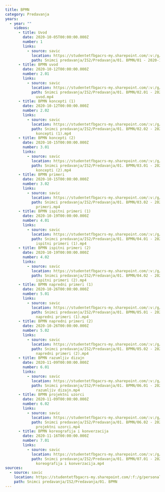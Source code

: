```yaml
---
title: BPMN
category: Predavanja
years:
  - year: ""
    videos:
      - title: Uvod
        date: 2020-10-05T00:00:00.000Z
        number: 1
        links:
          - source: savic
            location: https://studentetfbgacrs-my.sharepoint.com/:v:/g/personal/sa190595d_student_etf_bg_ac_rs/ETxudKEv_6lLk7vd1SLYI6EBAtCh27MYy3vrixsQmaLGdA
            path: Snimci predavanja/IS2/Predavanja/01. BPMN/01 - 2020-10-05 - Uvod.mp4
      - title: BPMN uvod
        date: 2020-10-12T00:00:00.000Z
        number: 2.01
        links:
          - source: savic
            location: https://studentetfbgacrs-my.sharepoint.com/:v:/g/personal/sa190595d_student_etf_bg_ac_rs/ESaBaimNY_FOurU8OfcC9lcBZoXK6F2077NSnXGFE6hkhw
            path: Snimci predavanja/IS2/Predavanja/01. BPMN/02.01 - 2020-10-12 - BPMN
              uvod.mp4
      - title: BPMN koncepti (1)
        date: 2020-10-12T00:00:00.000Z
        number: 2.02
        links:
          - source: savic
            location: https://studentetfbgacrs-my.sharepoint.com/:v:/g/personal/sa190595d_student_etf_bg_ac_rs/EXmSKuoRRvNGnURfmxq1-IYBKsuDwES57ogEoNSI_tb7NQ
            path: Snimci predavanja/IS2/Predavanja/01. BPMN/02.02 - 2020-10-12 - BPMN
              koncepti (1).mp4
      - title: BPMN koncepti (2)
        date: 2020-10-15T00:00:00.000Z
        number: 3.01
        links:
          - source: savic
            location: https://studentetfbgacrs-my.sharepoint.com/:v:/g/personal/sa190595d_student_etf_bg_ac_rs/EfhW9FJdL0xHkK5KQyPfclMB5bS6J7lSMJHM9Rm5v24Gfw
            path: Snimci predavanja/IS2/Predavanja/01. BPMN/03.01 - 2020-10-15 - BPMN
              koncepti (2).mp4
      - title: BPMN primeri
        date: 2020-10-15T00:00:00.000Z
        number: 3.02
        links:
          - source: savic
            location: https://studentetfbgacrs-my.sharepoint.com/:v:/g/personal/sa190595d_student_etf_bg_ac_rs/EcYsZ7LM3UpGtgS9LNmmgHYBzNBLzJqrksN2td-2yPdiaQ
            path: Snimci predavanja/IS2/Predavanja/01. BPMN/03.02 - 2020-10-15 - BPMN
              primeri.mp4
      - title: BPMN ispitni primeri (1)
        date: 2020-10-19T00:00:00.000Z
        number: 4.01
        links:
          - source: savic
            location: https://studentetfbgacrs-my.sharepoint.com/:v:/g/personal/sa190595d_student_etf_bg_ac_rs/EWZhyIb-xNdFisKFfxOrWFYBD1rt74mg593w-IU1aSKfHA
            path: Snimci predavanja/IS2/Predavanja/01. BPMN/04.01 - 2020-10-19 - BPMN
              ispitni primeri (1).mp4
      - title: BPMN ispitni primeri (2)
        date: 2020-10-19T00:00:00.000Z
        number: 4.02
        links:
          - source: savic
            location: https://studentetfbgacrs-my.sharepoint.com/:v:/g/personal/sa190595d_student_etf_bg_ac_rs/EXycaimQYBlAm5sDYSjkx_0BDfmXtizNLZwLm5olsSPlEw
            path: Snimci predavanja/IS2/Predavanja/01. BPMN/04.02 - 2020-10-19 - BPMN
              ispitni primeri (2).mp4
      - title: BPMN napredni primeri (1)
        date: 2020-10-26T00:00:00.000Z
        number: 5.01
        links:
          - source: savic
            location: https://studentetfbgacrs-my.sharepoint.com/:v:/g/personal/sa190595d_student_etf_bg_ac_rs/Ee_SnVjavDdMmDVeRjwvLSYBCvgxQ6My8YEjVb5VpXcwxw
            path: Snimci predavanja/IS2/Predavanja/01. BPMN/05.01 - 2020-10-26 - BPMN
              napredni primeri (1).mp4
      - title: BPMN napredni primeri (2)
        date: 2020-10-26T00:00:00.000Z
        number: 5.02
        links:
          - source: savic
            location: https://studentetfbgacrs-my.sharepoint.com/:v:/g/personal/sa190595d_student_etf_bg_ac_rs/EZpRbkZ07b9PtFag1Rf6ekMBNR1U6EvFId090cQppMVFCw
            path: Snimci predavanja/IS2/Predavanja/01. BPMN/05.02 - 2020-10-26 - BPMN
              napredni primeri (2).mp4
      - title: BPMN razumljiv dizajn
        date: 2020-11-09T00:00:00.000Z
        number: 6.01
        links:
          - source: savic
            location: https://studentetfbgacrs-my.sharepoint.com/:v:/g/personal/sa190595d_student_etf_bg_ac_rs/Eers0qmJSgdJtbh3fA-HTp4BdWig8lVEWi7CwNdNJqgjuA
            path: Snimci predavanja/IS2/Predavanja/01. BPMN/06.01 - 2020-11-09 - BPMN
              razumljiv dizajn.mp4
      - title: BPMN projektni uzorci
        date: 2020-11-09T00:00:00.000Z
        number: 6.02
        links:
          - source: savic
            location: https://studentetfbgacrs-my.sharepoint.com/:v:/g/personal/sa190595d_student_etf_bg_ac_rs/EdoKM8zJ_IBNmqhGqg4OQWwBbkGz-tqostkn2oaVWQ1UqA
            path: Snimci predavanja/IS2/Predavanja/01. BPMN/06.02 - 2020-11-09 - BPMN
              projektni uzorci.mp4
      - title: BPMN koreografija i konverzacija
        date: 2020-11-16T00:00:00.000Z
        number: 7.01
        links:
          - source: savic
            location: https://studentetfbgacrs-my.sharepoint.com/:v:/g/personal/sa190595d_student_etf_bg_ac_rs/EbT2BUv8SVFElhfKCz5LSM0B-CgWVLpv3drHzqGAGLBeHA
            path: Snimci predavanja/IS2/Predavanja/01. BPMN/07.01 - 2020-11-16 - BPMN
              koreografija i konverzacija.mp4
sources:
  - source: savic
    location: https://studentetfbgacrs-my.sharepoint.com/:f:/g/personal/sa190595d_student_etf_bg_ac_rs/EvBybWq9CalCogYEj6MrkG0BaJ3h4eo8cjpYGaa4BAdADA
    path: Snimci predavanja/IS2/Predavanja/01. BPMN
---
```



